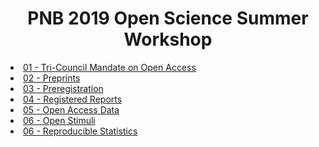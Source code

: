 <head>
<center><H1>PNB 2019 Open Science Summer Workshop</H1></center>


<li> <a href="https://drfeinberg.github.io/PNB-Open-Science-Summer-Workshop/01-Tri-Council-Open-Access.slides.html" target="_blank">01 - Tri-Council Mandate on Open Access</a></li>
<li> <a href="https://drfeinberg.github.io/PNB-Open-Science-Summer-Workshop/02-Preprints.slides.html" target="_blank">02 - Preprints</a></li>
<li> <a href="https://drfeinberg.github.io/PNB-Open-Science-Summer-Workshop/03-Preregistration.slides.html" target="_blank">03 - Preregistration</a></li>
<li> <a href="https://drfeinberg.github.io/PNB-Open-Science-Summer-Workshop/04-Registered-Reports.slides.html" target="_blank">04 - Registered Reports</a></li>
<li> <a href="https://drfeinberg.github.io/PNB-Open-Science-Summer-Workshop/05-Open-Access-Data.slides.html" target="_blank">05 - Open Access Data</a></li>
<li> <a href="https://drfeinberg.github.io/PNB-Open-Science-Summer-Workshop/06-Open-Stimuli.slides.html" target="_blank">06 - Open Stimuli</a></li>
<li> <a href="https://drfeinberg.github.io/PNB-Open-Science-Summer-Workshop/07-Reproducible-Statistics.slides.html" target="_blank">06 - Reproducible Statistics</a></li>


</head>
